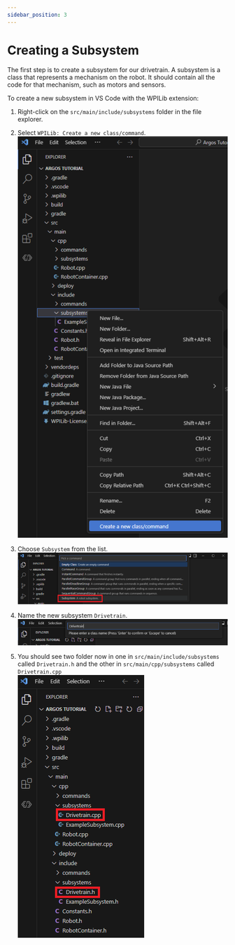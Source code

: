 ```yaml
---
sidebar_position: 3
---
```

# Creating a Subsystem

The first step is to create a subsystem for our drivetrain. A subsystem is a class that represents a mechanism on the robot. It should contain all the code for that mechanism, such as motors and sensors.

To create a new subsystem in VS Code with the WPILib extension:  

1. Right-click on the `src/main/include/subsystems` folder in the file explorer.  

2. Select `WPILib: Create a new class/command`.  
  ![Create Subsystem](create_subsystem_right_click.png)  

3. Choose `Subsystem` from the list.  
  ![alt text](Subystem_Selection.png)  

4. Name the new subsystem `Drivetrain`.  
  ![alt text](Drivetrain_Subsystem.png)  

5. You should see two folder now in one in `src/main/include/subsystems` called `Drivetrain.h`  and the other in `src/main/cpp/subsystems` called `Drivetrain.cpp`  
  ![alt text](Drivetrain_Files.png)
